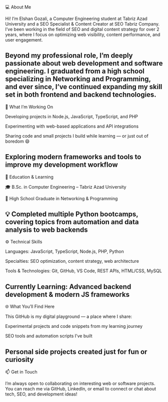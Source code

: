 💻 About Me

Hi! I’m Elshan Gozali, a Computer Engineering student at Tabriz Azad University and a SEO Specialist & Content Creator at SEO Tabriz Company. I’ve been working in the field of SEO and digital content strategy for over 2 years, where I focus on optimizing web visibility, content performance, and user engagement.

Beyond my professional role, I’m deeply passionate about web development and software engineering. I graduated from a high school specializing in Networking and Programming, and ever since, I’ve continued expanding my skill set in both frontend and backend technologies.
--------------------------------------------------------------------------------------------------------------------------------------

🚀 What I’m Working On

Developing projects in Node.js, JavaScript, TypeScript, and PHP

Experimenting with web-based applications and API integrations

Sharing code and small projects I build while learning — or just out of boredom 😄

Exploring modern frameworks and tools to improve my development workflow
--------------------------------------------------------------------------------------------------------------------------------------



🧠 Education & Learning

🎓 B.Sc. in Computer Engineering – Tabriz Azad University

🏫 High School Graduate in Networking & Programming

💡 Completed multiple Python bootcamps, covering topics from automation and data analysis to web backends
--------------------------------------------------------------------------------------------------------------------------------------




⚙️ Technical Skills

Languages: JavaScript, TypeScript, Node.js, PHP, Python

Specialties: SEO optimization, content strategy, web architecture

Tools & Technologies: Git, GitHub, VS Code, REST APIs, HTML/CSS, MySQL

Currently Learning: Advanced backend development & modern JS frameworks
--------------------------------------------------------------------------------------------------------------------------------------


🌐 What You’ll Find Here

This GitHub is my digital playground — a place where I share:

Experimental projects and code snippets from my learning journey

SEO tools and automation scripts I’ve built

Personal side projects created just for fun or curiosity
--------------------------------------------------------------------------------------------------------------------------------------



📫 Get in Touch

I’m always open to collaborating on interesting web or software projects.
You can reach me via GitHub, LinkedIn, or email to connect or chat about tech, SEO, and development ideas!
